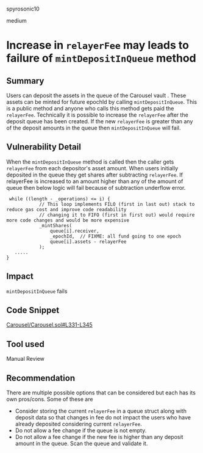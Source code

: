 spyrosonic10

medium

# Increase in `relayerFee` may leads to failure of `mintDepositInQueue` method

## Summary
Users can deposit the assets in the queue of the Carousel vault . These assets can be minted for future epochId by calling `mintDepositInQueue`.  This is a public method and anyone who calls this method gets paid the `relayerFee`.  Technically it is possible to increase the  `relayerFee`  after the deposit queue has been created.  If the new `relayerFee` is  greater than any of the deposit amounts in the queue then `mintDepositInQueue` will fail.

## Vulnerability Detail
When the `mintDepositInQueue` method is called then the caller gets `relayerFee` from each depositor's asset amount. When users initially deposited in the queue they get shares after subtracting `relayerFee`. If relayerFee is increased to an amount higher than any of the amount of queue then below logic will fail because of subtraction underflow error.
```solidity
 while ((length - _operations) <= i) {
            // This loop implements FILO (first in last out) stack to reduce gas cost and improve code readability
            // changing it to FIFO (first in first out) would require more code changes and would be more expensive
            _mintShares(
                queue[i].receiver,
                _epochId,  // FIXME: all fund going to one epoch
                queue[i].assets - relayerFee
            );
   .....
}
```

## Impact
`mintDepositInQueue` fails 

## Code Snippet
[Carousel/Carousel.sol#L331-L345](https://github.com/sherlock-audit/2023-03-Y2K/blob/main/Earthquake/src/v2/Carousel/Carousel.sol#L331-L345)

## Tool used

Manual Review

## Recommendation
There are multiple possible options that can be considered but each has its own pros/cons.  Some of these are
- Consider storing the current `relayerFee` in a queue struct along with deposit data so that changes in fee do not impact the users who have already deposited considering current `relayerFee`.
- Do not allow a fee change if the queue is not empty.
- Do not allow a fee change if the new fee is higher than any deposit amount in the queue. Scan the queue and validate it.

